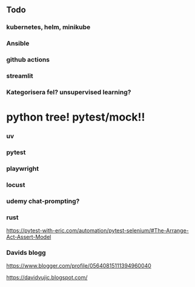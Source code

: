 ## Todo


### kubernetes, helm, minikube

### Ansible

### github actions

### streamlit

### Kategorisera fel? unsupervised learning?

# python tree!  pytest/mock!!

### uv

### pytest

### playwright

### locust

### udemy chat-prompting?

### rust

https://pytest-with-eric.com/automation/pytest-selenium/#The-Arrange-Act-Assert-Model


### Davids blogg

https://www.blogger.com/profile/05640815111394960040

https://davidvujic.blogspot.com/

